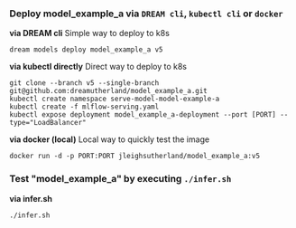 ### Deploy model_example_a via `DREAM cli`, `kubectl cli` or `docker` 

__via DREAM cli__ 
Simple way to deploy to k8s


```
dream models deploy model_example_a v5
```


__via kubectl directly__
Direct way to deploy to k8s


```
git clone --branch v5 --single-branch git@github.com:dreamutherland/model_example_a.git
kubectl create namespace serve-model-model-example-a
kubectl create -f mlflow-serving.yaml
kubectl expose deployment model_example_a-deployment --port [PORT] --type="LoadBalancer"
```


__via docker (local)__
Local way to quickly test the image


```
docker run -d -p PORT:PORT jleighsutherland/model_example_a:v5
```


### Test "model_example_a" by executing `./infer.sh` 

__via infer.sh__ 


```
./infer.sh
```


